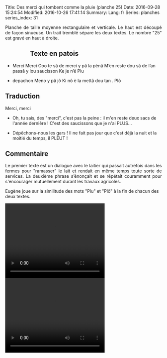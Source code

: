 Title: Des merci qui tombent comme la pluie (planche 25)
Date: 2016-09-28 15:24:54
Modified: 2016-10-26 17:41:14
Summary: 
Lang: fr
Series: planches
series_index: 31

<p style="text-align:justify;">Planche de taille moyenne rectangulaire et verticale. Le haut est découpé de façon sinueuse. Un trait tremblé sépare les deux textes. Le nombre "25" est gravé en haut à droite.</p>

<figure class="image-block" style="float: left;">
  <img alt="" src="{static}/images/planche_25.png">
  <figcaption style="max-width: 211px"></figcaption>
</figure>


## Texte en patois
- Merci  Merci Ooo te sâ de merci y pâ la pènâ  M’en reste dou sâ de l’an passâ y lou saucisson Ke je n’é Plu


- depachon Meno y pâ jô Ki nô è la mettâ dou tan . Plô

## Traduction
Merci, merci
- Oh, tu sais, des "merci", c'est pas la peine : il m'en reste deux sacs de l'année dernière !  C'est des saucissons que je n'ai PLUS…

- Dépêchons-nous les gars !  Il ne fait pas jour que c'est déjà la nuit et la moitié du temps, il PLEUT !

## Commentaire
<p style="text-align:justify;">Le premier texte est un dialogue  avec le laitier qui passait autrefois dans les fermes pour "ramasser" le lait et rendait en même temps toute sorte de services.
La deuxième phrase s’énonçait et se répétait couramment pour s'encourager mutuellement durant les travaux agricoles.

Eugène joue sur la similitude des mots "Plu" et "Plô" à la fin de chacun des deux textes.</p>



<video width="320" height="240" controls>
  <source src="https://d1njpgd0ygatdn.cloudfront.net/video_25.mp4" type="video/mp4">
</video>

<video width="320" height="240" controls>
  <source src="https://d1njpgd0ygatdn.cloudfront.net/video_25_2eme_partie.mp4" type="video/mp4">
</video>
